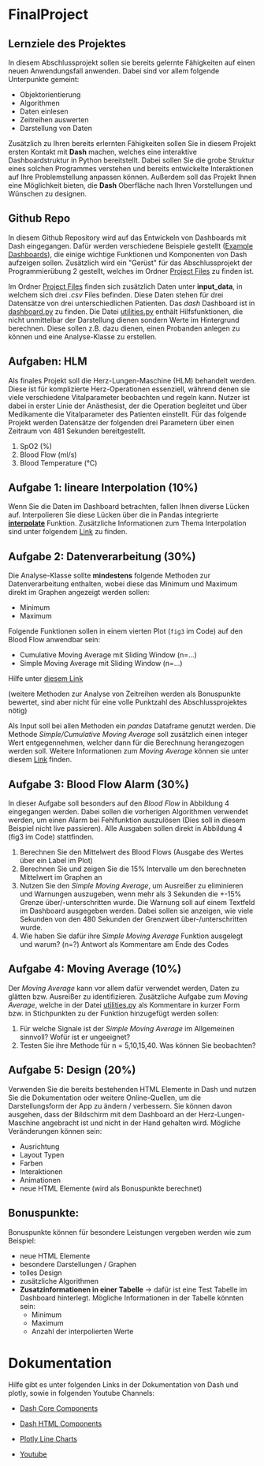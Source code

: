 # FinalProject 

## Lernziele des Projektes
In diesem Abschlussprojekt sollen sie bereits gelernte Fähigkeiten auf einen neuen Anwendungsfall anwenden. Dabei sind vor allem folgende Unterpunkte gemeint:
* Objektorientierung
* Algorithmen
* Daten einlesen
* Zeitreihen auswerten
* Darstellung von Daten 

Zusätzlich zu Ihren bereits erlernten Fähigkeiten sollen Sie in diesem Projekt ersten Kontakt mit **Dash** machen, welches eine interaktive Dashboardstruktur in Python bereitstellt. Dabei sollen Sie die grobe Struktur eines solchen Programmes verstehen und bereits entwickelte Interaktionen auf Ihre Problemstellung anpassen können. Außerdem soll das Projekt Ihnen eine Möglichkeit bieten, die **Dash** Oberfläche nach Ihren Vorstellungen und Wünschen zu designen. 

## Github Repo

In diesem Github Repository wird auf das Entwickeln von Dashboards mit Dash eingegangen. Dafür werden verschiedene Beispiele
gestellt ([Example Dashboards](ExampleDashboard)), die einige wichtige Funktionen
und Komponenten von Dash aufzeigen sollen. Zusätzlich wird ein "Gerüst" für das Abschlussprojekt der Programmierübung 2 gestellt, welches im Ordner [Project Files](ProjectFiles)
zu finden ist.

Im Ordner [Project Files](ProjectFiles) finden sich zusätzlich Daten unter **input_data**, in welchem sich drei *.csv* Files befinden. Diese Daten stehen für drei Datensätze von drei unterschiedlichen Patienten. Das *dash* Dashboard ist in [dashboard.py](ProjectFiles/dashboard.py) zu finden. Die Datei [utilities.py](ProjectFiles/cardiopulmonary_bypass.py) enthält Hilfsfunktionen, die nicht unmittelbar der Darstellung dienen sondern Werte im Hintergrund berechnen. Diese sollen z.B. dazu dienen, einen Probanden anlegen zu können und eine Analyse-Klasse zu erstellen. 



## Aufgaben: HLM

Als finales Projekt soll die Herz-Lungen-Maschine (HLM) behandelt werden. Diese ist für komplizierte Herz-Operationen essenziell, während denen sie viele verschiedene Vitalparameter beobachten und regeln kann. Nutzer ist dabei in erster Linie der Anästhesist, der die Operation begleitet und über Medikamente die Vitalparameter des Patienten einstellt. Für das folgende Projekt werden Datensätze der folgenden drei Parametern über einen Zeitraum von 481 Sekunden bereitgestellt.
1) SpO2 (%)
2) Blood Flow (ml/s)
3) Blood Temperature (°C)

## Aufgabe 1: lineare Interpolation (10%)

Wenn Sie die Daten im Dashboard betrachten, fallen Ihnen diverse Lücken auf. Interpolieren Sie diese Lücken über die in Pandas integrierte [**interpolate**](https://pandas.pydata.org/docs/reference/api/pandas.DataFrame.interpolate.html) Funktion. Zusätzliche Informationen zum Thema Interpolation sind unter folgendem [Link](https://de.wikipedia.org/wiki/Interpolation_(Mathematik)) zu finden.

## Aufgabe 2: Datenverarbeitung (30%)
Die Analyse-Klasse sollte **mindestens** folgende Methoden zur Datenverarbeitung enthalten, wobei diese das Minimum und Maximum direkt im Graphen angezeigt werden sollen:
* Minimum
* Maximum 

Folgende Funktionen sollen in einem vierten Plot (```fig3``` im Code) auf den Blood Flow anwendbar sein: 
* Cumulative Moving Average mit Sliding Window (n=...)
* Simple Moving Average mit Sliding Window (n=...)

Hilfe unter [diesem Link](https://www.geeksforgeeks.org/how-to-calculate-moving-average-in-a-pandas-dataframe/)

(weitere Methoden zur Analyse von Zeitreihen werden als Bonuspunkte bewertet, sind aber nicht für eine volle Punktzahl des Abschlussprojektes nötig)

Als Input soll bei allen Methoden ein *pandas* Dataframe genutzt werden. Die Methode *Simple/Cumulative Moving Average* soll zusätzlich einen integer Wert entgegennehmen, welcher dann 
für die Berechnung herangezogen werden soll. Weitere Informationen zum *Moving Average* können sie unter diesem [Link](https://de.wikipedia.org/wiki/Gleitender_Mittelwert) finden. 

## Aufgabe 3: Blood Flow Alarm (30%)

In dieser Aufgabe soll besonders auf den *Blood Flow* in Abbildung 4 eingegangen werden. Dabei sollen die vorherigen Algorithmen verwendet werden, um einen Alarm bei Fehlfunktion auszulösen (Dies soll in diesem Beispiel nicht live passieren). Alle Ausgaben sollen direkt in Abbildung 4 (fig3 im Code) stattfinden.


1) Berechnen Sie den Mittelwert des Blood Flows (Ausgabe des Wertes über ein Label im Plot)
2) Berechnen Sie und zeigen Sie die 15% Intervalle um den berechneten Mittelwert im Graphen an 
3) Nutzen Sie den *Simple Moving Average*, um Ausreißer zu eliminieren und Warnungen auszugeben, wenn mehr als 3 Sekunden die +-15% Grenze über/-unterschritten wurde. Die Warnung soll auf einem Textfeld im Dashboard ausgegeben werden. Dabei sollen sie anzeigen, wie viele Sekunden von den 480 Sekunden der Grenzwert über-/unterschritten wurde.  
4) Wie haben Sie dafür ihre *Simple Moving Average* Funktion ausgelegt und warum? (n=?) Antwort als Kommentare am Ende des Codes

## Aufgabe 4: Moving Average (10%)
Der *Moving Average* kann vor allem dafür verwendet werden, Daten zu glätten bzw. Ausreißer zu identifizieren. Zusätzliche Aufgabe zum *Moving Average*, welche in der Datei [utilities.py](ProjectFiles/cardiopulmonary_bypass.py) als Kommentare in kurzer Form bzw. in Stichpunkten zu der Funktion hinzugefügt werden sollen:
1) Für welche Signale ist der *Simple Moving Average* im Allgemeinen sinnvoll?  Wofür ist er ungeeignet?
2) Testen Sie ihre Methode für n = 5,10,15,40. Was können Sie beobachten?

## Aufgabe 5: Design (20%)
Verwenden Sie die bereits bestehenden HTML Elemente in Dash und nutzen Sie die Dokumentation oder weitere Online-Quellen, um die Darstellungsform der App zu ändern / verbessern. Sie können davon ausgehen, dass der Bildschirm mit dem Dashboard an der Herz-Lungen-Maschine angebracht ist und nicht in der Hand gehalten wird. Mögliche Veränderungen können sein:
* Ausrichtung
* Layout Typen
* Farben
* Interaktionen
* Animationen
* neue HTML Elemente (wird als Bonuspunkte berechnet)

## Bonuspunkte:
Bonuspunkte können für besondere Leistungen vergeben werden wie zum Beispiel:
* neue HTML Elemente
* besondere Darstellungen / Graphen
* tolles Design
* zusätzliche Algorithmen
* **Zusatzinformationen in einer Tabelle** -> dafür ist eine Test Tabelle im Dashboard hinterlegt. Mögliche Informationen in der Tabelle könnten sein:
  * Minimum
  * Maximum
  * Anzahl der interpolierten Werte
  



# Dokumentation
Hilfe gibt es unter folgenden Links in der Dokumentation von Dash und plotly, sowie in folgenden Youtube Channels:

* [Dash Core Components](https://dash.plotly.com/dash-core-components)
* [Dash HTML Components](https://dash.plotly.com/dash-html-components)
* [Plotly Line Charts](https://plotly.com/python/line-charts/)

* [Youtube](https://www.youtube.com/c/CharmingData/playlists)


